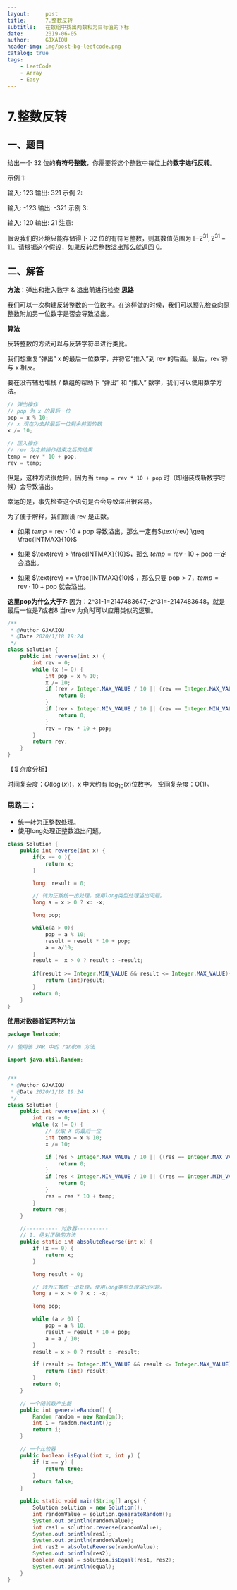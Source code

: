 ```yaml
---
layout:     post
title:      7.整数反转
subtitle:   在数组中找出两数和为目标值的下标
date:       2019-06-05
author:     GJXAIOU
header-img: img/post-bg-leetcode.png
catalog: true
tags:
    - LeetCode
    - Array
    - Easy 
---
```




# 7.整数反转



## 一、题目
给出一个 32 位的**有符号整数**，你需要将这个整数中每位上的**数字进行反转**。

示例 1:

输入: 123
输出: 321
 示例 2:

输入: -123
输出: -321
示例 3:

输入: 120
输出: 21
注意:

假设我们的环境只能存储得下 32 位的有符号整数，则其数值范围为 $[−2^{31},  2^{31} − 1]$。请根据这个假设，如果反转后整数溢出那么就返回 0。






## 二、解答

**方法**：弹出和推入数字 & 溢出前进行检查
**思路**

我们可以一次构建反转整数的一位数字。在这样做的时候，我们可以预先检查向原整数附加另一位数字是否会导致溢出。

**算法**

反转整数的方法可以与反转字符串进行类比。

我们想重复“弹出” x 的最后一位数字，并将它“推入”到 rev 的后面。最后，rev 将与 x 相反。

要在没有辅助堆栈 / 数组的帮助下 “弹出” 和 “推入” 数字，我们可以使用数学方法。
```java
// 弹出操作
// pop 为 x 的最后一位
pop = x % 10;
// x 现在为去掉最后一位剩余前面的数
x /= 10;

// 压入操作
// rev 为之前操作结束之后的结果
temp = rev * 10 + pop;
rev = temp;
```
但是，这种方法很危险，因为当 `temp = rev * 10 + pop`  时（即组装成新数字时候）会导致溢出。

幸运的是，事先检查这个语句是否会导致溢出很容易。

为了便于解释，我们假设 rev 是正数。

- 如果 $temp = \text{rev} \cdot 10 + \text{pop}$ 导致溢出，那么一定有$\text{rev} \geq \frac{INTMAX}{10}$

- 如果 $\text{rev} > \frac{INTMAX}{10}$，那么 $temp = \text{rev} \cdot 10 + \text{pop}$ 一定会溢出。
- 如果 $\text{rev} == \frac{INTMAX}{10}$ ，那么只要 $\text{pop} > 7，temp = \text{rev} \cdot 10 + \text{pop}$ 就会溢出。

**这里pop为什么大于7:**
因为：2^31-1=2147483647,-2^31=-2147483648，就是最后一位是7或者8
当rev 为负时可以应用类似的逻辑。

```java
/**
 * @Author GJXAIOU
 * @Date 2020/1/18 19:24
 */
class Solution {
    public int reverse(int x) {
        int rev = 0;
        while (x != 0) {
            int pop = x % 10;
            x /= 10;
            if (rev > Integer.MAX_VALUE / 10 || (rev == Integer.MAX_VALUE / 10 && pop > 7)) {
                return 0;
            }
            if (rev < Integer.MIN_VALUE / 10 || (rev == Integer.MIN_VALUE / 10 && pop < -8)) {
                return 0;
            }
            rev = rev * 10 + pop;
        }
        return rev;
    }
}
```

【复杂度分析】

时间复杂度：$O(\log(x))$，x 中大约有 $\log_{10}(x)$位数字。
空间复杂度：O(1)。




### 思路二：
* 统一转为正整数处理。
* 使用long处理正整数溢出问题。

```java
class Solution {
    public int reverse(int x) {
        if(x == 0 ){
            return x;
        }

        long  result = 0;

        // 转为正数统一出处理，使用long类型处理溢出问题。
        long a = x > 0 ? x: -x;

        long pop;

        while(a > 0){
            pop = a % 10;
            result = result * 10 + pop;
            a = a/10;  
        }
        result =  x > 0 ? result : -result;
        
        if(result >= Integer.MIN_VALUE && result <= Integer.MAX_VALUE){
            return (int)result;
        }
        return 0;
    }
}
```




**使用对数器验证两种方法**

```java
package leetcode;

// 使用该 JAR 中的 random 方法

import java.util.Random;


/**
 * @Author GJXAIOU
 * @Date 2020/1/18 19:24
 */
class Solution {
    public int reverse(int x) {
        int res = 0;
        while (x != 0) {
            // 获取 X 的最后一位
            int temp = x % 10;
            x /= 10;

            if (res > Integer.MAX_VALUE / 10 || ((res == Integer.MAX_VALUE / 10) && (temp > 7))) {
                return 0;
            }
            if (res < Integer.MIN_VALUE / 10 || ((res == Integer.MIN_VALUE / 10) && (temp < -8))) {
                return 0;
            }
            res = res * 10 + temp;
        }
        return res;
    }

    //---------- 对数器----------
    // 1. 绝对正确的方法
    public static int absoluteReverse(int x) {
        if (x == 0) {
            return x;
        }

        long result = 0;

        // 转为正数统一出处理，使用long类型处理溢出问题。
        long a = x > 0 ? x : -x;

        long pop;

        while (a > 0) {
            pop = a % 10;
            result = result * 10 + pop;
            a = a / 10;
        }
        result = x > 0 ? result : -result;

        if (result >= Integer.MIN_VALUE && result <= Integer.MAX_VALUE) {
            return (int) result;
        }
        return 0;
    }

    // 一个随机数产生器
    public int generateRandom() {
        Random random = new Random();
        int i = random.nextInt();
        return i;
    }

    // 一个比较器
    public boolean isEqual(int x, int y) {
        if (x == y) {
            return true;
        }
        return false;
    }

    public static void main(String[] args) {
        Solution solution = new Solution();
        int randomValue = solution.generateRandom();
        System.out.println(randomValue);
        int res1 = solution.reverse(randomValue);
        System.out.println(res1);
        System.out.println(randomValue);
        int res2 = absoluteReverse(randomValue);
        System.out.println(res2);
        boolean equal = solution.isEqual(res1, res2);
        System.out.println(equal);
    }
}

```















